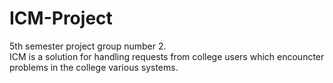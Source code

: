 # ICM-Project
5th semester project group number 2.  
ICM is a solution for handling requests from college users which encouncter problems in the college various systems.
